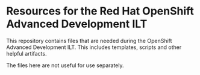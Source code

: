 # Resources for the Red Hat OpenShift Advanced Development ILT

This repository contains files that are needed during the OpenShift Advanced Development ILT. This includes templates, scripts and other helpful artifacts.

The files here are not useful for use separately.
